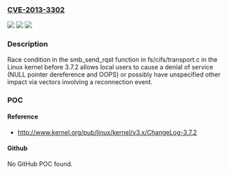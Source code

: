 ### [CVE-2013-3302](https://cve.mitre.org/cgi-bin/cvename.cgi?name=CVE-2013-3302)
![](https://img.shields.io/static/v1?label=Product&message=n%2Fa&color=blue)
![](https://img.shields.io/static/v1?label=Version&message=n%2Fa&color=blue)
![](https://img.shields.io/static/v1?label=Vulnerability&message=n%2Fa&color=brighgreen)

### Description

Race condition in the smb_send_rqst function in fs/cifs/transport.c in the Linux kernel before 3.7.2 allows local users to cause a denial of service (NULL pointer dereference and OOPS) or possibly have unspecified other impact via vectors involving a reconnection event.

### POC

#### Reference
- http://www.kernel.org/pub/linux/kernel/v3.x/ChangeLog-3.7.2

#### Github
No GitHub POC found.


